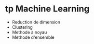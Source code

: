 # tp Machine Learning
* Reduction de dimension 
* Clustering 
* Methode à noyau 
* Methode d'ensemble
